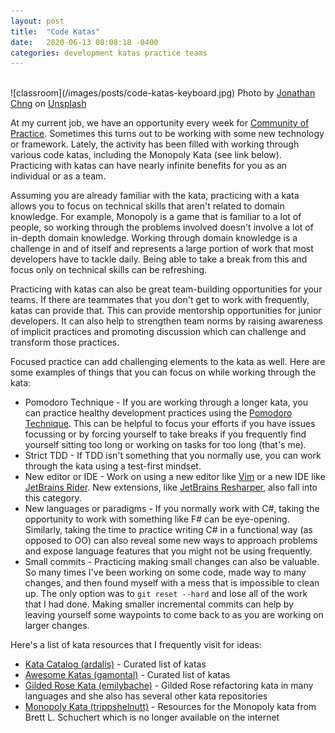```yaml
---
layout: post
title:  "Code Katas"
date:   2020-06-13 08:08:18 -0400
categories: development katas practice teams
---
```


<br/>
![classroom](/images/posts/code-katas-keyboard.jpg)
<span class="photo">Photo by <a href="https://unsplash.com/@jon_chng?utm_source=unsplash&amp;utm_medium=referral&amp;utm_content=creditCopyText">Jonathan Chng</a> on <a href="https://unsplash.com/s/photos/practice?utm_source=unsplash&amp;utm_medium=referral&amp;utm_content=creditCopyText">Unsplash</a></span>
<br/>

At my current job, we have an opportunity every week for [Community of Practice](https://en.wikipedia.org/wiki/Community_of_practice). Sometimes this turns out to be working with some new technology or framework. Lately, the activity has been filled with working through various code katas, including the Monopoly Kata (see link below). Practicing with katas can have nearly infinite benefits for you as an individual or as a team.

Assuming you are already familiar with the kata, practicing with a kata allows you to focus on technical skills that aren't related to domain knowledge. For example, Monopoly is a game that is familiar to a lot of people, so working through the problems involved doesn't involve a lot of in-depth domain knowledge.  Working through domain knowledge is a challenge in and of itself and represents a large portion of work that most developers have to tackle daily. Being able to take a break from this and focus only on technical skills can be refreshing.

Practicing with katas can also be great team-building opportunities for your teams. If there are teammates that you don't get to work with frequently, katas can provide that. This can provide mentorship opportunities for junior developers. It can also help to strengthen team norms by raising awareness of implicit practices and promoting discussion which can challenge and transform those practices.

Focused practice can add challenging elements to the kata as well. Here are some examples of things that you can focus on while working through the kata:

- Pomodoro Technique - If you are working through a longer kata, you can practice healthy development practices using the [Pomodoro Technique](https://en.wikipedia.org/wiki/Pomodoro_Technique). This can be helpful to focus your efforts if you have issues focussing or by forcing yourself to take breaks if you frequently find yourself sitting too long or working on tasks for too long (that's me).
- Strict TDD - If TDD isn't something that you normally use, you can work through the kata using a test-first mindset.
- New editor or IDE - Work on using a new editor like [Vim](https://www.vim.org/) or a new IDE like [JetBrains Rider](https://www.jetbrains.com/rider/). New extensions, like [JetBrains Resharper](https://www.jetbrains.com/resharper/), also fall into this category.
- New languages or paradigms - If you normally work with C#, taking the opportunity to work with something like F# can be eye-opening. Similarly, taking the time to practice writing C# in a functional way (as opposed to OO) can also reveal some new ways to approach problems and expose language features that you might not be using frequently.
- Small commits - Practicing making small changes can also be valuable. So many times I've been working on some code, made way to many changes, and then found myself with a mess that is impossible to clean up. The only option was to `git reset --hard` and lose all of the work that I had done. Making smaller incremental commits can help by leaving yourself some waypoints to come back to as you are working on larger changes.

Here's a list of kata resources that I frequently visit for ideas:

- [Kata Catalog (ardalis)](https://github.com/ardalis/kata-catalog) - Curated list of katas
- [Awesome Katas (gamontal)](https://github.com/gamontal/awesome-katas) - Curated list of katas
- [Gilded Rose Kata (emilybache)](https://github.com/emilybache/GildedRose-Refactoring-Kata) - Gilded Rose refactoring kata in many languages and she also has several other kata repositories
- [Monopoly Kata (trippshelnutt)](https://github.com/trippshelnutt/monopoly-kata) - Resources for the Monopoly kata from Brett L. Schuchert which is no longer available on the internet
